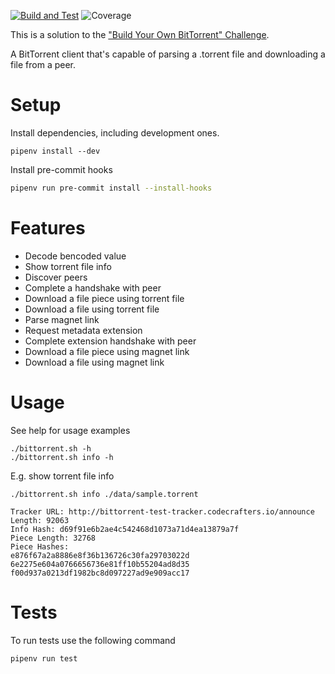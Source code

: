 [![Build and Test](https://github.com/breakingmews/codecrafters-bittorrent-python/actions/workflows/ci.yml/badge.svg)](https://github.com/breakingmews/codecrafters-bittorrent-python/actions/workflows/ci.yml)
![Coverage](https://github.com/breakingmews/codecrafters-bittorrent-python/actions/workflows/coverage.yml/badge.svg)

This is a solution to the ["Build Your Own BitTorrent" Challenge](https://app.codecrafters.io/courses/bittorrent/overview).

A BitTorrent client that's capable of parsing a .torrent file and downloading a file from a peer. 

# Setup

Install dependencies, including development ones.

```shell
pipenv install --dev
```

Install pre-commit hooks
```sh
pipenv run pre-commit install --install-hooks
```

# Features

- Decode bencoded value
- Show torrent file info
- Discover peers
- Complete a handshake with peer
- Download a file piece using torrent file
- Download a file using torrent file
- Parse magnet link
- Request metadata extension
- Complete extension handshake with peer
- Download a file piece using magnet link
- Download a file using magnet link


# Usage

See help for usage examples

```shell
./bittorrent.sh -h
./bittorrent.sh info -h
```

E.g. show torrent file info
```shell
./bittorrent.sh info ./data/sample.torrent
```

```shell
Tracker URL: http://bittorrent-test-tracker.codecrafters.io/announce
Length: 92063
Info Hash: d69f91e6b2ae4c542468d1073a71d4ea13879a7f
Piece Length: 32768
Piece Hashes:
e876f67a2a8886e8f36b136726c30fa29703022d
6e2275e604a0766656736e81ff10b55204ad8d35
f00d937a0213df1982bc8d097227ad9e909acc17
```

# Tests

To run tests use the following command
```shell
pipenv run test
```